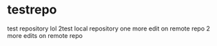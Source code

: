 # testrepo
test repository 
lol
2test
local repository
one more edit on remote repo
2 more edits on remote repo
